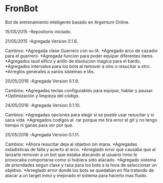 # FronBot
Bot de entrenamiento inteligente basado en Argentum Online.

15/05/2015
-Repositorio iniciado.

21/05/2015
-Agregada Version 0.1.8.

Cambios:
*Agregada clase Guerrero con su IA.
*Agregado arco de cazador para el guerrero.
*Agregada funcion para poder equipar diferentes items.
*Agregados laud elfico y anillo de disolucion magica para el bardo.
*Agregados intervalos para los bots al remover a otro o resucitar a otro.
*Arreglos generales a varios sistemas e IAs.

20/05/2016
-Agregada Version 0.1.9.

Cambios:
*Agregadas teclas configurables para equipar, hablar y pausar.
*Optimización y limpieza del código.

24/05/2016
-Agregada Version 0.1.10.

Cambios:
*Agregadas opciones para elegir si se puede usar resucitar y si saca vida.
*Agregados codigos al .rar porque me tira error el git y no tengo tiempo ni ganas para ver por que.

25/05/2016
-Agregada Version 0.1.11.

Cambios:
*Ahora resucitar deja al objetivo sin mana.
*Agregadas estadisticas de falla y acierto al arco.
*Arreglado error que causaba que al lanzarle remover a un bot que estaba atacando al usuario inmo le provocaba comportarse como si hubiera sido atacado.
*Agregado sistema de prioridades segun clase y raza para los bots a la hora de seleccionar un objetivo.
*Arreglado error donde los bots se quedaban en fila tratando de atacar a un target inmo y mejorado el sistema para hacerlo mas fluido.
